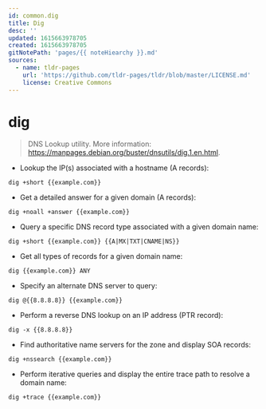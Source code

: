 ```yaml
---
id: common.dig
title: Dig
desc: ''
updated: 1615663978705
created: 1615663978705
gitNotePath: 'pages/{{ noteHiearchy }}.md'
sources:
  - name: tldr-pages
    url: 'https://github.com/tldr-pages/tldr/blob/master/LICENSE.md'
    license: Creative Commons
---
```

# dig

> DNS Lookup utility.
> More information: <https://manpages.debian.org/buster/dnsutils/dig.1.en.html>.

- Lookup the IP(s) associated with a hostname (A records):

`dig +short {{example.com}}`

- Get a detailed answer for a given domain (A records):

`dig +noall +answer {{example.com}}`

- Query a specific DNS record type associated with a given domain name:

`dig +short {{example.com}} {{A|MX|TXT|CNAME|NS}}`

- Get all types of records for a given domain name:

`dig {{example.com}} ANY`

- Specify an alternate DNS server to query:

`dig @{{8.8.8.8}} {{example.com}}`

- Perform a reverse DNS lookup on an IP address (PTR record):

`dig -x {{8.8.8.8}}`

- Find authoritative name servers for the zone and display SOA records:

`dig +nssearch {{example.com}}`

- Perform iterative queries and display the entire trace path to resolve a domain name:

`dig +trace {{example.com}}`

